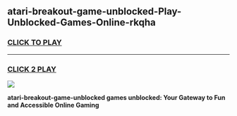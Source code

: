 
## atari-breakout-game-unblocked-Play-Unblocked-Games-Online-rkqha
<h3>
<a href="https://premium76.site?title=atari-breakout-game-unblocked&ref=25A">CLICK TO PLAY</a></h3>
<hr>

<h3>
<a href="https://premium76.site?title=atari-breakout-game-unblocked&ref=25A">CLICK 2 PLAY</a>
  
</h3>

<a href="https://premium76.site?title=atari-breakout-game-unblocked&ref=25A"><img src="https://clearcache.store/games.png"></a>


**atari-breakout-game-unblocked games unblocked: Your Gateway to Fun and Accessible Online Gaming**
